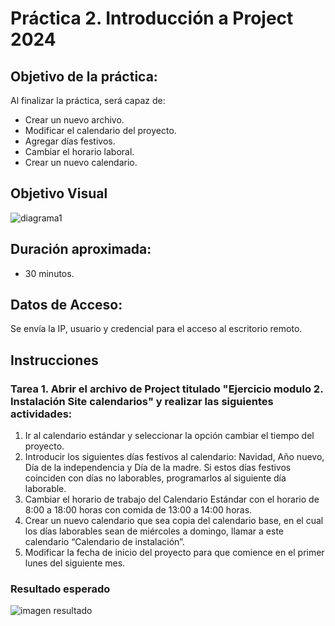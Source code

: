 # Práctica 2. Introducción a Project 2024

## Objetivo de la práctica:
Al finalizar la práctica, será capaz de:
- Crear un nuevo archivo.
- Modificar el calendario del proyecto.
- Agregar días festivos.
- Cambiar el horario laboral.
- Crear un nuevo calendario.

## Objetivo Visual 

![diagrama1](../images/2.0.jpg)

## Duración aproximada:
- 30 minutos.

## Datos de Acceso:
Se envía la IP, usuario y credencial para el acceso al escritorio remoto.

## Instrucciones 
### Tarea 1. Abrir el archivo de Project titulado  "Ejercicio modulo 2. Instalación Site calendarios" y realizar las siguientes actividades:
1.	Ir al calendario estándar y seleccionar la opción cambiar el tiempo del proyecto.
2.	Introducir los siguientes días festivos al calendario: Navidad,	Año nuevo, Día de la independencia y Día de la madre.	Si estos días festivos coinciden con días no laborables, programarlos al siguiente día laborable.
4.	Cambiar el horario de trabajo del Calendario Estándar con el horario de 8:00 a 18:00 horas con comida de 13:00 a 14:00 horas.
5.	Crear un nuevo calendario que sea copia del calendario base, en el cual los días laborables sean de miércoles a domingo, llamar a este calendario “Calendario de instalación”.
6.	Modificar la fecha de inicio del proyecto para que comience en el primer lunes del siguiente mes.

### Resultado esperado

![imagen resultado](../images/2.jpg)
